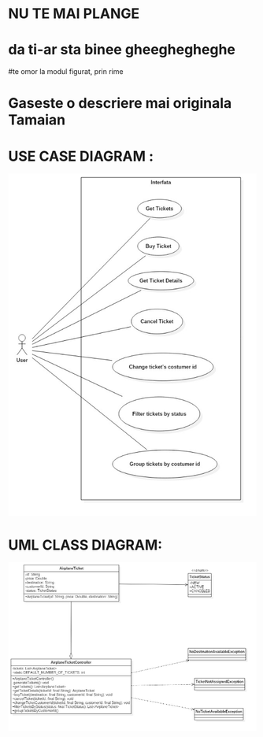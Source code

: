 # NU TE MAI PLANGE

# da ti-ar sta binee gheeghegheghe
#te omor la modul figurat, prin rime
# Gaseste o descriere mai originala Tamaian


# USE CASE DIAGRAM :
![Exercise 4 image](docs/usecasediagram.jpg)

# UML CLASS DIAGRAM:
![Exercise 4 image_2](docs/UML_Class_Diagram.jpg)
